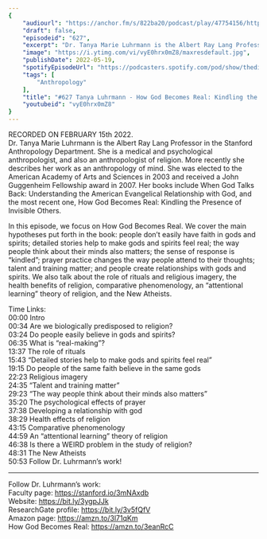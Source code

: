 ```yaml
---
{
	"audiourl": "https://anchor.fm/s/822ba20/podcast/play/47754156/https%3A%2F%2Fd3ctxlq1ktw2nl.cloudfront.net%2Fstaging%2F2022-1-16%2F774ae149-4a91-f9cb-d862-844b590831f6.m4a",
	"draft": false,
	"episodeid": "627",
	"excerpt": "Dr. Tanya Marie Luhrmann is the Albert Ray Lang Professor in the Stanford Anthropology Department. She is a medical and psychological anthropologist, and also an anthropologist of religion. More recently she describes her work as an anthropology of mind. She was elected to the American Academy of Arts and Sciences in 2003 and received a John Guggenheim Fellowship award in 2007. Her books include When God Talks Back: Understanding the American Evangelical Relationship with God, and the most recent one, How God Becomes Real: Kindling the Presence of Invisible Others.",
	"image": "https://i.ytimg.com/vi/vyE0hrx0mZ8/maxresdefault.jpg",
	"publishDate": 2022-05-19,
	"spotifyEpisodeUrl": "https://podcasters.spotify.com/pod/show/thedissenter/episodes/627-Tanya-Luhrmann---How-God-Becomes-Real-Kindling-the-Presence-of-Invisible-Others-e1efrfc",
	"tags": [
		"Anthropology"
	],
	"title": "#627 Tanya Luhrmann - How God Becomes Real: Kindling the Presence of Invisible Others",
	"youtubeid": "vyE0hrx0mZ8"
}
---
```

RECORDED ON FEBRUARY 15th 2022.  
Dr. Tanya Marie Luhrmann is the Albert Ray Lang Professor in the Stanford Anthropology Department. She is a medical and psychological anthropologist, and also an anthropologist of religion. More recently she describes her work as an anthropology of mind. She was elected to the American Academy of Arts and Sciences in 2003 and received a John Guggenheim Fellowship award in 2007. Her books include When God Talks Back: Understanding the American Evangelical Relationship with God, and the most recent one, How God Becomes Real: Kindling the Presence of Invisible Others.

In this episode, we focus on How God Becomes Real. We cover the main hypotheses put forth in the book: people don’t easily have faith in gods and spirits; detailed stories help to make gods and spirits feel real; the way people think about their minds also matters; the sense of response is “kindled”; prayer practice changes the way people attend to their thoughts; talent and training matter; and people create relationships with gods and spirits. We also talk about the role of rituals and religious imagery, the health benefits of religion, comparative phenomenology, an “attentional learning” theory of religion, and the New Atheists.


Time Links:  
<time>00:00</time> Intro  
<time>00:34</time> Are we biologically predisposed to religion?  
<time>03:24</time> Do people easily believe in gods and spirits?  
<time>06:35</time> What is “real-making”?  
<time>13:37</time> The role of rituals  
<time>15:43</time> “Detailed stories help to make gods and spirits feel real”  
<time>19:15</time> Do people of the same faith believe in the same gods  
<time>22:23</time> Religious imagery  
<time>24:35</time> “Talent and training matter”  
<time>29:23</time> “The way people think about their minds also matters”  
<time>35:20</time> The psychological effects of prayer  
<time>37:38</time> Developing a relationship with god  
<time>38:29</time> Health effects of religion  
<time>43:15</time> Comparative phenomenology  
<time>44:59</time> An “attentional learning” theory of religion  
<time>46:38</time> Is there a WEIRD problem in the study of religion?  
<time>48:31</time> The New Atheists  
<time>50:53</time> Follow Dr. Luhrmann’s work!

---

Follow Dr. Luhrmann’s work:  
Faculty page: https://stanford.io/3mNAxdb  
Website: https://bit.ly/3ygpJJk  
ResearchGate profile: https://bit.ly/3v5fQfV  
Amazon page: https://amzn.to/3l71qKm  
How God Becomes Real: https://amzn.to/3eanRcC

